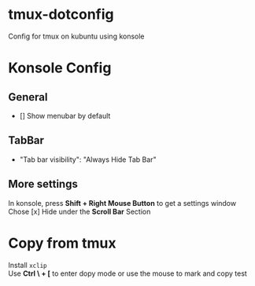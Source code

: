 # tmux-dotconfig
Config for tmux on kubuntu using konsole

# Konsole Config
## General
* [] Show menubar by default

## TabBar
* "Tab bar visibility": "Always Hide Tab Bar"

## More settings
In konsole, press **Shift + Right Mouse Button** to get a settings window  
Chose [x] Hide under the **Scroll Bar** Section

# Copy from tmux
Install `xclip`  
Use **Ctrl \ + \[** to enter dopy mode or use the mouse to mark and copy test
